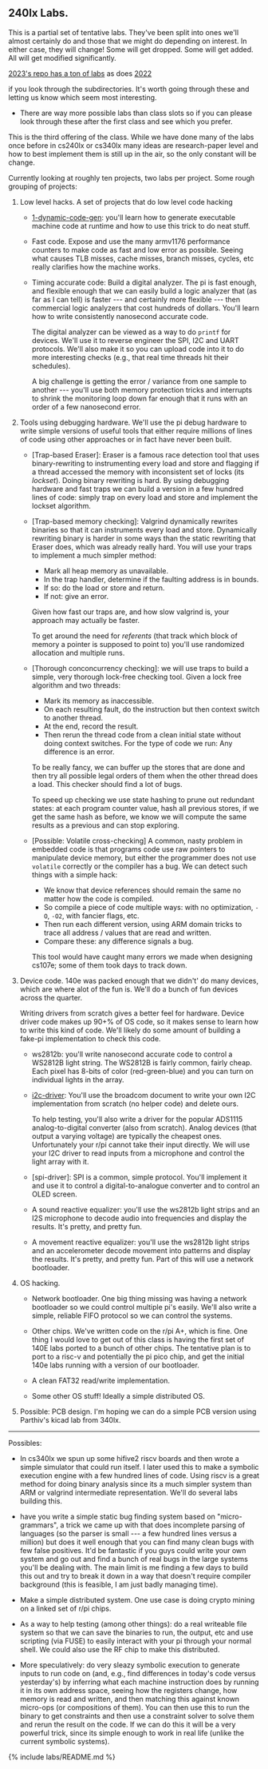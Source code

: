 ## 240lx Labs.

This is a partial set of tentative labs.  They've been split into
ones we'll almost certainly do and those that we might do depending
on interest.  In either case, they will change!  Some will get dropped.
Some will get added.  All will get modified significantly.

[2023's repo has a ton of
labs](https://github.com/dddrrreee/cs240lx-23spr/tree/main/labs)
as does [2022](https://github.com/dddrrreee/cs240lx-22spr/tree/main/labs)

if you look through the subdirectories.  It's worth going through these
and letting us know which seem most interesting.

   - There are way more possible labs than class slots so if you can
     please look through these after the first class and see which
     you prefer.

This is the third offering of the class.  While we have done many of
the labs once before in cs240lx or cs340lx many ideas are research-paper
level and how to best implement them is still up in the air, so the only
constant will be change.

Currently looking at roughly ten projects, two labs per project.
Some rough grouping of projects:

  1. Low level hacks. A set of projects that do low level code hacking

     - [1-dynamic-code-gen](1-dynamic-code-gen/README.md): you'll learn
       how to generate executable machine code at runtime and how to 
       use this trick to do neat stuff.  

     - Fast code. Expose and use the many armv1176 performance counters
       to make code as fast and low error as possible.  Seeing what
       causes TLB misses, cache misses, branch misses, cycles, etc really
       clarifies how the machine works.

     - Timing accurate code: Build a digital analyzer. The pi is fast
       enough, and flexible enough that we can easily build a logic
       analyzer that (as far as I can tell) is faster --- and certainly
       more flexible --- then commercial logic analyzers that cost
       hundreds of dollars.  You'll learn how to write consistently
       nanosecond accurate code.

       The digital analyzer can be viewed as a way to do `printf`
       for devices.  We'll use it to reverse engineer the SPI, I2C and
       UART protocols.  We'll also make it so you can upload code into
       it to do more interesting checks (e.g., that real time threads hit
       their schedules).

       A big challenge is getting the error / variance from one sample to
       another --- you'll use both memory protection tricks and interrupts
       to shrink the monitoring loop down far enough that it runs with an
       order of a few nanosecond error.

  2. Tools using debugging hardware.   We'll use the pi debug hardware
     to write simple versions of useful tools that either require 
     millions of lines of code using other approaches or in fact have 
     never been built.

     - [Trap-based Eraser]: Eraser is a famous race detection tool that
       uses binary-rewriting to instrumenting every load and store and
       flagging if a thread accessed the memory with inconsistent set of
       locks (its *lockset*).  Doing binary rewriting is hard.  By using
       debugging hardware and fast traps we can build a version in a few
       hundred lines of code: simply trap on every load and store and
       implement the lockset algorithm.
     
     - [Trap-based memory checking]: Valgrind dynamically rewrites binaries
       so that it can instruments every load and store.  Dynamically
       rewriting binary is harder in some ways than the static rewriting
       that Eraser does, which was already really hard.  You will use your
       traps to implement a much simpler method:
   
          - Mark all heap memory as unavailable.
          - In the trap handler, determine if the faulting address is in bounds.
          - If so: do the load or store and return.
          - If not: give an error.
      
       Given how fast our traps are, and how slow valgrind is, your approach
       may actually be faster.
      
       To get around the need for *referents* (that track which block of
       memory a pointer is supposed to point to) you'll use randomized
       allocation and multiple runs.

     - [Thorough conconcurrency checking]: we will use traps to build a simple,
       very thorough lock-free checking tool.  Given a lock free algorithm and
       two threads:

        - Mark its memory as inaccessible.
        - On each resulting fault, do the instruction but then context switch
          to another thread.
        - At the end, record the result.
        - Then rerun the thread code from a clean initial state without doing
          context switches.   For the type of code we run: Any difference
          is an error.

       To be really fancy, we can buffer up the stores that are done and
       then try all possible legal orders of them when the other thread
       does a load.  This checker should find a lot of bugs.

       To speed up checking we use state hashing to prune out redundant
       states: at each program counter value, hash all previous stores,
       if we get the same hash as before, we know we will compute the same
       results as a previous and can stop exploring.

     - [Possible: Volatile cross-checking] A common, nasty problem in
       embedded code is that programs code use raw pointers to manipulate
       device memory, but either the programmer does not use `volatile`
       correctly or the compiler has a bug.  We can detect such things with
       a simple hack:

       - We know that device references should remain the same no matter
         how the code is compiled.
       - So compile a piece of code multiple ways: with no optimization, `-O`,
       `-O2`, with fancier flags, etc.
       - Then run each different version, using ARM domain tricks to trace
         all address / values that are read and written.
       - Compare these: any difference signals a bug.
 
       This tool would have caught many errors we made when designing cs107e;
       some of them took days to track down.

   3. Device code.  140e was packed enough that we didn't' do many devices,
      which are where alot of the fun is.  We'll do a bunch of fun 
      devices across the quarter.

      Writing drivers from scratch gives a better feel for hardware.
      Device driver code makes up 90+% of OS code, so it makes sense to
      learn how to write this kind of code.   We'll likely do some amount
      of building a fake-pi implementation to check this code.

      - ws2812b: you'll write nanosecond accurate
        code to control a WS2812B light string.  The WS2812B is
        fairly common, fairly cheap.  Each pixel has 8-bits of color
        (red-green-blue) and you can turn on individual lights in
        the array.


      - [i2c-driver](i2c-driver/README.md): You'll use the broadcom
        document to write your own I2C implementation from scratch (no helper
        code) and delete ours.

        To help testing, you'll also write a driver for the popular ADS1115
        analog-to-digital converter (also from scratch).  Analog devices
        (that output a varying voltage) are typically the cheapest ones.
        Unfortunately your r/pi cannot take their input directly.  We will
        use your I2C driver to read inputs from a microphone and control
        the light array with it.

      - [spi-driver]: SPI is a common, simple protocol.  You'll implement
        it and use it to control a digital-to-analogue converter and to
        control an OLED screen.

      - A sound reactive equalizer: you'll use the ws2812b light strips
        and an I2S microphone to decode audio into frequencies and 
        display the results.  It's pretty, and pretty fun.

      - A movement reactive equalizer: you'll use the ws2812b light strips
        and an accelerometer decode movement into patterns and
        display the results.  It's pretty, and pretty fun.  Part of this
        will use a network bootloader.

   4. OS hacking.

      - Network bootloader.  One big thing missing was having a network
        bootloader so we could control multiple pi's easily.  We'll also
        write a simple, reliable FIFO protocol so we can control  the
        systems.

      - Other chips.  We've written code on the r/pi A+, which is
        fine. One thing I would love to get out of this class is having
        the first set of 140E labs ported to a bunch of other chips.
        The tentative plan is to port to a risc-v and potentially the pi
        pico chip, and get the initial 140e labs running with a version
        of our bootloader.

      - A clean FAT32 read/write implementation.

      - Some other OS stuff!  Ideally a simple distributed OS.
        
   5. Possible: PCB design.  I'm hoping we can do a simple PCB version
      using Parthiv's kicad lab from 340lx.

---------------------------------------------------------------------
Possibles:
  - In cs340lx we spun up some hifive2 riscv boards and then wrote a simple
    simulator that could run itself.  I later used this to make a symbolic
    execution engine with a few hundred lines of code.  Using riscv is a
    great method for doing binary analysis since its  a much simpler system
    than ARM or valgrind intermediate representation.  We'll do several labs
    building this.

  - have you write a simple static bug
    finding system based on "micro-grammars", a trick we came up with
    that does incomplete parsing of languages (so the parser is small
    --- a few hundred lines versus a million) but does it well enough
    that you can find many clean bugs with few false positives. It'd be
    fantastic if you guys could write your own system and go out and find
    a bunch of real bugs in the large systems you'll be dealing with.
    The main limit is me finding a few days to build this out and try
    to break it down in a way that doesn't require compiler background
    (this is feasible, I am just badly managing time).

  - Make a simple distributed system.  One use case is doing crypto
    mining on a linked set of r/pi chips.

  - As a way to help testing (among other things): do a real writeable
    file system so that we can save the binaries to run, the output,
    etc and use scripting (via FUSE) to easily interact with your pi
    through your normal shell.  We could also use the RF chip to make
    this distributed.

  - More speculatively: do very sleazy symbolic execution  to generate
    inputs to run code on (and, e.g., find differences in today's code
    versus yesterday's) by inferring what each machine instruction does by
    running it in its own address space, seeing how the registers change,
    how memory is read and written, and then matching this against known
    micro-ops (or compositions of them).  You can then use this to run
    the binary to get constraints and then use a constraint solver to
    solve them and rerun the result on the code.  If we can do this it
    will be a very powerful trick, since its simple enough to work in
    real life (unlike the current symbolic systems).



{% include labs/README.md %}
